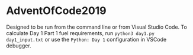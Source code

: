 # AdventOfCode2019

Designed to be run from the command line or from Visual Studio Code. To calculate Day 1 Part 1 fuel requirements, run `python3 day1.py day1_input.txt` or use the `Python: Day 1` configuration in VSCode debugger.
